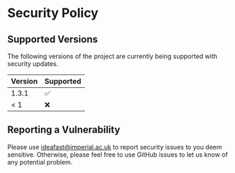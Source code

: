 # Security Policy

## Supported Versions

The following versions of the project are
currently being supported with security updates.

| Version | Supported          |
| ------- | ------------------ |
| 1.3.1   | :white_check_mark: |
| < 1     | :x:                |

## Reporting a Vulnerability

Please use ideafast@imperial.ac.uk to report security issues to you deem sensitive.
Otherwise, please feel free to use GitHub issues to let us know of any potential problem.
